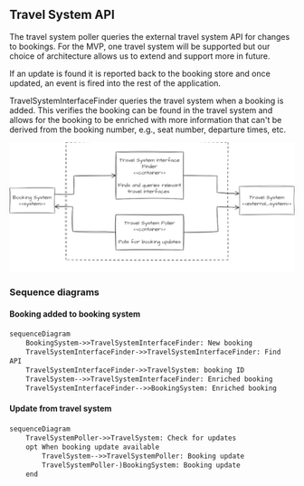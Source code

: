 ## Travel System API
The travel system poller queries the external travel system API for changes to bookings. For the MVP, one travel system will be supported but our choice of architecture allows us to extend and support more in future.

If an update is found it is reported back to the booking store and once updated, an event is fired into the rest of the application.

TravelSystemInterfaceFinder queries the travel system when a booking is added. This verifies the booking can be found in the travel system and allows for the booking to be enriched with more information that can't be derived from the booking number, e.g., seat number, departure times, etc.

![](travel-system-api.png)

### Sequence diagrams
#### Booking added to booking system
```mermaid
sequenceDiagram
    BookingSystem->>TravelSystemInterfaceFinder: New booking
    TravelSystemInterfaceFinder->>TravelSystemInterfaceFinder: Find API
    TravelSystemInterfaceFinder->>TravelSystem: booking ID
    TravelSystem-->>TravelSystemInterfaceFinder: Enriched booking
    TravelSystemInterfaceFinder-->>BookingSystem: Enriched booking
```

#### Update from travel system
```mermaid
sequenceDiagram
    TravelSystemPoller->>TravelSystem: Check for updates
    opt When booking update available
        TravelSystem-->>TravelSystemPoller: Booking update
        TravelSystemPoller-)BookingSystem: Booking update
    end
```